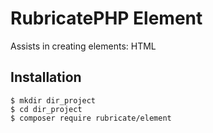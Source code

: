# RubricatePHP Element
Assists in creating elements: HTML 

## Installation
```
$ mkdir dir_project
$ cd dir_project
$ composer require rubricate/element
```

